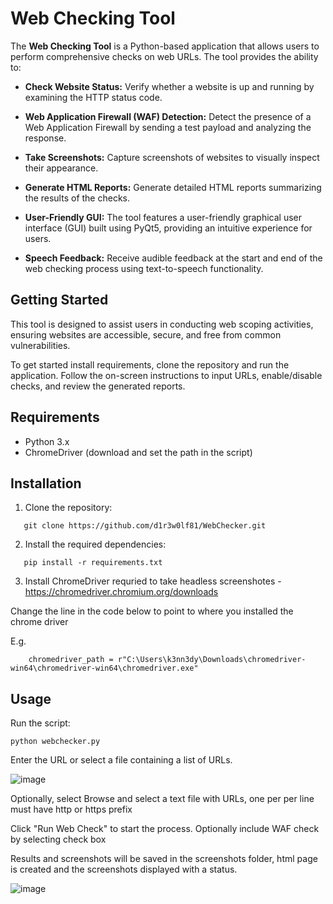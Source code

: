 
# Web Checking Tool

The **Web Checking Tool** is a Python-based application that allows users to perform comprehensive checks on web URLs. The tool provides the ability to:

- **Check Website Status:** Verify whether a website is up and running by examining the HTTP status code.

- **Web Application Firewall (WAF) Detection:** Detect the presence of a Web Application Firewall by sending a test payload and analyzing the response.

- **Take Screenshots:** Capture screenshots of websites to visually inspect their appearance.

- **Generate HTML Reports:** Generate detailed HTML reports summarizing the results of the checks.

- **User-Friendly GUI:** The tool features a user-friendly graphical user interface (GUI) built using PyQt5, providing an intuitive experience for users.

- **Speech Feedback:** Receive audible feedback at the start and end of the web checking process using text-to-speech functionality.


## Getting Started

This tool is designed to assist users in conducting web scoping activities, ensuring websites are accessible, secure, and free from common vulnerabilities.

To get started install requirements, clone the repository and run the application. Follow the on-screen instructions to input URLs, enable/disable checks, and review the generated reports.


## Requirements

- Python 3.x
- ChromeDriver (download and set the path in the script) 

## Installation

1. Clone the repository:

```
   git clone https://github.com/d1r3w0lf81/WebChecker.git
```

2. Install the required dependencies:
```
   pip install -r requirements.txt
```
3. Install ChromeDriver requried to take headless screenshotes - https://chromedriver.chromium.org/downloads 

Change the line in the code below to point to where you installed the chrome driver

E.g.
```
    chromedriver_path = r"C:\Users\k3nn3dy\Downloads\chromedriver-win64\chromedriver-win64\chromedriver.exe"

```

## Usage
Run the script:

```
python webchecker.py
```
Enter the URL or select a file containing a list of URLs.

![image](https://github.com/d1r3w0lf81/WebChecker/assets/65041560/10e039f5-c5ea-4c44-877f-72db98f5f2a1)

Optionally, select Browse and select a text file with URLs, one per per line must have http or https prefix

Click "Run Web Check" to start the process. Optionally include WAF check by selecting check box

Results and screenshots will be saved in the screenshots folder, html page is created and the screenshots displayed with a status.

![image](https://github.com/d1r3w0lf81/WebChecker/assets/65041560/c7d7aa65-1875-4524-a02f-88ed2b0abada)

